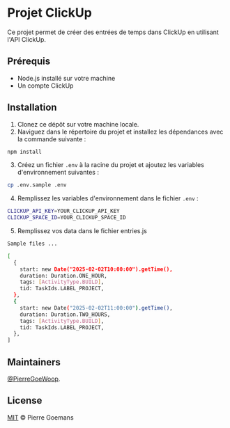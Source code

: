 
# Projet ClickUp

Ce projet permet de créer des entrées de temps dans ClickUp en utilisant l'API ClickUp.

## Prérequis

- Node.js installé sur votre machine
- Un compte ClickUp

## Installation

1. Clonez ce dépôt sur votre machine locale.
2. Naviguez dans le répertoire du projet et installez les dépendances avec la commande suivante :

```sh
npm install
```

3. Créez un fichier `.env` à la racine du projet et ajoutez les variables d'environnement suivantes :

```sh
cp .env.sample .env
```

4. Remplissez les variables d'environnement dans le fichier `.env` :

```sh
CLICKUP_API_KEY=YOUR_CLICKUP_API_KEY
CLICKUP_SPACE_ID=YOUR_CLICKUP_SPACE_ID
```

5. Remplissez vos data dans le fichier entries.js

```sh
Sample files ... 

[
  {
    start: new Date("2025-02-02T10:00:00").getTime(),
    duration: Duration.ONE_HOUR,
    tags: [ActivityType.BUILD],
    tid: TaskIds.LABEL_PROJECT,
  },
  {
    start: new Date("2025-02-02T11:00:00").getTime(),
    duration: Duration.TWO_HOURS,
    tags: [ActivityType.BUILD],
    tid: TaskIds.LABEL_PROJECT,
  },
]
```

## Maintainers

[@PierreGoeWoop](https://github.com/PierreGoeWoop).

## License

[MIT](LICENSE) © Pierre Goemans
